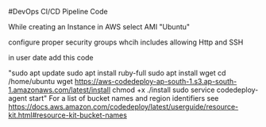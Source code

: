 #DevOps CI/CD Pipeline Code

While creating an Instance in AWS select AMI "Ubuntu"

configure proper security groups whcih includes allowing Http and SSH

in user date add this code

"sudo apt update
sudo apt install ruby-full
sudo apt install wget
cd /home/ubuntu
wget https://aws-codedeploy-ap-south-1.s3.ap-south-1.amazonaws.com/latest/install
chmod +x ./install
sudo service codedeploy-agent start"
For a list of bucket names and region identifiers see https://docs.aws.amazon.com/codedeploy/latest/userguide/resource-kit.html#resource-kit-bucket-names
